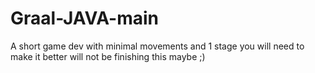 # Graal-JAVA-main
A short game dev with minimal movements and 1 stage you will need to make it better will not be finishing this maybe ;)
